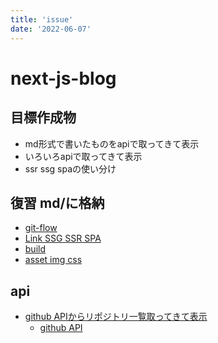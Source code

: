 ```yaml
---
title: 'issue'
date: '2022-06-07'
---
```

# next-js-blog

## 目標作成物
  - md形式で書いたものをapiで取ってきて表示
  - いろいろapiで取ってきて表示
  - ssr ssg spaの使い分け

## 復習 md/に格納
  - [git-flow](md/git-flow.md)
  - [Link SSG SSR SPA](md/lesson1~2.md)
  - [build](md/build.md)
  - [asset img css](md/lesson3.md)

## api
  - [github APIからリポジトリ一覧取ってきて表示](https://maku77.github.io/git/github/github-rest-api.html)
    - [github API](api/env.md)